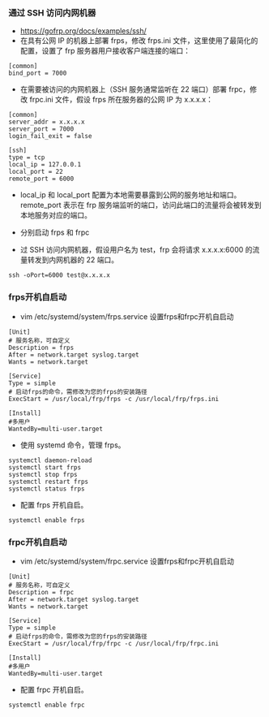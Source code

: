 ### 通过 SSH 访问内网机器

- https://gofrp.org/docs/examples/ssh/
- 在具有公网 IP 的机器上部署 frps，修改 frps.ini 文件，这里使用了最简化的配置，设置了 frp 服务器用户接收客户端连接的端口：

```
[common]
bind_port = 7000
```

- 在需要被访问的内网机器上（SSH 服务通常监听在 22 端口）部署 frpc，修改 frpc.ini 文件，假设 frps 所在服务器的公网 IP 为
  x.x.x.x：

```
[common]
server_addr = x.x.x.x
server_port = 7000
login_fail_exit = false

[ssh]
type = tcp
local_ip = 127.0.0.1
local_port = 22
remote_port = 6000
```

- local_ip 和 local_port 配置为本地需要暴露到公网的服务地址和端口。remote_port 表示在 frp
  服务端监听的端口，访问此端口的流量将会被转发到本地服务对应的端口。

- 分别启动 frps 和 frpc

- 过 SSH 访问内网机器，假设用户名为 test，frp 会将请求 x.x.x.x:6000 的流量转发到内网机器的 22 端口。

```
ssh -oPort=6000 test@x.x.x.x
```

### frps开机自启动
- vim /etc/systemd/system/frps.service 设置frps和frpc开机自启动

```
[Unit]
# 服务名称，可自定义
Description = frps
After = network.target syslog.target
Wants = network.target

[Service]
Type = simple
# 启动frps的命令，需修改为您的frps的安装路径
ExecStart = /usr/local/frp/frps -c /usr/local/frp/frps.ini

[Install]
#多用户
WantedBy=multi-user.target
```

- 使用 systemd 命令，管理 frps。

```
systemctl daemon-reload
systemctl start frps
systemctl stop frps
systemctl restart frps
systemctl status frps
```

- 配置 frps 开机自启。

```
systemctl enable frps
```


### frpc开机自启动
- vim /etc/systemd/system/frpc.service 设置frps和frpc开机自启动

```
[Unit]
# 服务名称，可自定义
Description = frpc
After = network.target syslog.target
Wants = network.target

[Service]
Type = simple
# 启动frps的命令，需修改为您的frps的安装路径
ExecStart = /usr/local/frp/frpc -c /usr/local/frp/frpc.ini

[Install]
#多用户
WantedBy=multi-user.target
```

- 配置 frpc 开机自启。

```
systemctl enable frpc
```

